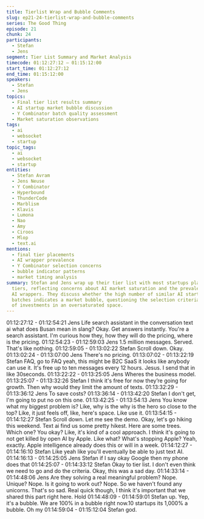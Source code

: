 ```yaml
---
title: Tierlist Wrap and Bubble Comments
slug: ep21-24-tierlist-wrap-and-bubble-comments
series: The Good Thing
episode: 21
chunk: 24
participants:
  - Stefan
  - Jens
segment: Tier List Summary and Market Analysis
timecode: 01:12:27:12 – 01:15:12:00
start_time: 01:12:27:12
end_time: 01:15:12:00
speakers:
  - Stefan
  - Jens
topics:
  - Final tier list results summary
  - AI startup market bubble discussion
  - Y Combinator batch quality assessment
  - Market saturation observations
tags:
  - ai
  - websocket
  - startup
topic_tags:
  - ai
  - websocket
  - startup
entities:
  - Stefan Avram
  - Jens Neuse
  - Y Combinator
  - Hyperbound
  - ThunderCode
  - Marblism
  - Klavis
  - Lumona
  - Nao
  - Amy
  - Ciroos
  - Mlop
  - text.ai
mentions:
  - final tier placements
  - AI wrapper prevalence
  - Y Combinator selection concerns
  - bubble indicator patterns
  - market timing analysis
summary: Stefan and Jens wrap up their tier list with most startups placed in lower
  tiers, reflecting concerns about AI market saturation and the prevalence of simple
  AI wrappers. They discuss whether the high number of similar AI startups in Y Combinator
  batches indicates a market bubble, questioning the selection criteria and timing
  of investments in an oversaturated space.
---
```


01:12:27:12 - 01:12:54:21
Jens
Life search assistant in the conversation text ai what does Busan mean in slang? Okay. Get
answers instantly. You're a search assistant. I'm curious how they, how they will do the pricing,
where is the pricing.
01:12:54:23 - 01:12:59:03
Jens
1.5 million messages. Served. That's like nothing.
01:12:59:05 - 01:13:02:22
Stefan
Scroll down. Okay.
01:13:02:24 - 01:13:07:00
Jens
There's no pricing.
01:13:07:02 - 01:13:22:19
Stefan
FAQ, go to FAQ yeah, this might be B2C SaaS it looks like anybody can use it. It's free up to ten
messages every 12 hours. Jesus. I send that in like 30seconds.
01:13:22:22 - 01:13:25:05
Jens
Wheres the business model.
01:13:25:07 - 01:13:32:26
Stefan
I think it's free for now they’re going for growth. Then why would they limit the amount of texts.
01:13:32:29 - 01:13:36:12
Jens
To save costs?
01:13:36:14 - 01:13:42:20
Stefan
I don't get, I'm going to put no on this one.
01:13:42:25 - 01:13:54:13
Jens
You know what my biggest problem is? Like, why is the why is the hero so close to the top?
Like, it just feels off, like, here's space. Like use it.
01:13:54:15 - 01:14:12:27
Stefan
Scroll down. Let me see the demo. Okay, let's go hiking this weekend. Text ai find us some
pretty hikest. Here are some trees. Which one? You okay? Like, it's kind of a cool approach. I
think it's going to not get killed by open AI by Apple. Like what? What's stopping Apple? Yeah,
exactly. Apple intelligence already does this or will in a week.
01:14:12:27 - 01:14:16:10
Stefan
Like yeah like you'll eventually be able to just text AI.
01:14:16:13 - 01:14:25:05
Jens
Stefan if I say okay Google then my phone does that
01:14:25:07 - 01:14:33:12
Stefan
Okay to tier list. I don't even think we need to go and do the criteria. Okay, this was a sad day.
01:14:33:14 - 01:14:48:06
Jens
Are they solving a real meaningful problem? Nope. Unique? Nope. Is it going to work out?
Nope. So we haven't found any unicorns.
That's so sad. Real quick though, I think it's important that we shared this part right here. Hold
01:14:48:09 - 01:14:59:01
Stefan
up.
Yep, it's a bubble. We are 100% in a bubble right now.10 startups its 1,000% a bubble. Oh my
01:14:59:04 - 01:15:12:04
Stefan
god.